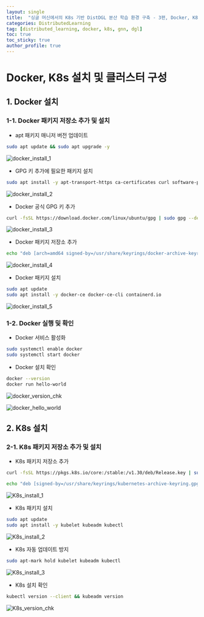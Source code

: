 ```yaml
---
layout: single
title:  "싱글 머신에서의 K8s 기반 DistDGL 분산 학습 환경 구축 - 3편, Docker, K8s 설치 및 클러스터 구성"
categories: DistributedLearning
tag: [distributed_learning, docker, k8s, gnn, dgl]
toc: true
toc_sticky: true
author_profile: true
---
```


# Docker, K8s 설치 및 클러스터 구성
## 1. Docker 설치
### 1-1. Docker 패키지 저장소 추가 및 설치
- apt 패키지 매니저 버전 업데이트

```bash
sudo apt update && sudo apt upgrade -y
```

![docker_install_1](/images/2025-02-17-DistDGL_on_Docker_3/docker_install_1.png)

- GPG 키 추가에 필요한 패키지 설치

```bash
sudo apt install -y apt-transport-https ca-certificates curl software-properties-common
```

![docker_install_2](/images/2025-02-17-DistDGL_on_Docker_3/docker_install_2.png)

- Docker 공식 GPG 키 추가

```bash
curl -fsSL https://download.docker.com/linux/ubuntu/gpg | sudo gpg --dearmor -o /usr/share/keyrings/docker-archive-keyring.gpg
```

![docker_install_3](/images/2025-02-17-DistDGL_on_Docker_3/docker_install_3.png)

- Docker 패키지 저장소 추가

```bash
echo "deb [arch=amd64 signed-by=/usr/share/keyrings/docker-archive-keyring.gpg] https://download.docker.com/linux/ubuntu $(lsb_release -cs) stable" | sudo tee /etc/apt/sources.list.d/docker.list > /dev/null
```

![docker_install_4](/images/2025-02-17-DistDGL_on_Docker_3/docker_install_4.png)

- Docker 패키지 설치

```bash
sudo apt update
sudo apt install -y docker-ce docker-ce-cli containerd.io
```

![docker_install_5](/images/2025-02-17-DistDGL_on_Docker_3/docker_install_5.png)

### 1-2. Docker 실행 및 확인
- Docker 서비스 활성화

```bash
sudo systemctl enable docker
sudo systemctl start docker
```

- Docker 설치 확인

```bash
docker --version
docker run hello-world
```

![docker_version_chk](/images/2025-02-17-DistDGL_on_Docker_3/docker_version_chk.png)

![docker_hello_world](/images/2025-02-17-DistDGL_on_Docker_3/docker_hello_world.png)

## 2. K8s 설치
### 2-1. K8s 패키지 저장소 추가 및 설치
- K8s 패키지 저장소 추가

```bash
curl -fsSL https://pkgs.k8s.io/core:/stable:/v1.30/deb/Release.key | sudo gpg --dearmor -o /usr/share/keyrings/kubernetes-archive-keyring.gpg
```

```bash
echo "deb [signed-by=/usr/share/keyrings/kubernetes-archive-keyring.gpg] https://pkgs.k8s.io/core:/stable:/v1.30/deb/ /" | sudo tee /etc/apt/sources.list.d/kubernetes.list > /dev/null
```

![K8s_install_1](/images/2025-02-17-DistDGL_on_Docker_3/k8s_install_1.png)

- K8s 패키지 설치

```bash
sudo apt update
sudo apt install -y kubelet kubeadm kubectl
```

![K8s_install_2](/images/2025-02-17-DistDGL_on_Docker_3/k8s_install_2.png)

- K8s 자동 업데이트 방지

```bash
sudo apt-mark hold kubelet kubeadm kubectl
```

![K8s_install_3](/images/2025-02-17-DistDGL_on_Docker_3/k8s_install_3.png)


- K8s 설치 확인

```bash
kubectl version --client && kubeadm version
```

![K8s_version_chk](/images/2025-02-17-DistDGL_on_Docker_3/k8s_version_chk.png)